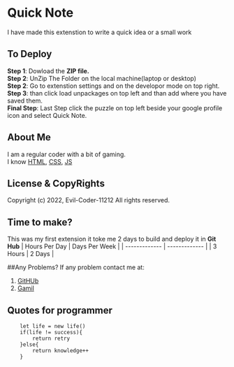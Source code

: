 # Quick Note<br/>
I have made this extenstion to write a quick idea or a small work
## To Deploy
**Step 1**: Dowload the **ZIP file.**<br/>
**Step 2**: UnZip The Folder on the local machine(laptop or desktop)<br/>
**Step 2**: Go to extenstion settings and on the developor mode on top right.<br/>
**Step 3**: than click load unpackages on top left and than add where you have saved them.<br/>
**Final Step**: Last Step click the puzzle on top left beside your google profile icon and select Quick Note.<br/>

## About Me
I am a regular coder with a bit of gaming.<br/>
I know [HTML](https://en.wikipedia.org/wiki/HTML), [CSS](https://en.wikipedia.org/wiki/CSS), [JS](https://en.wikipedia.org/wiki/JS)<br/>

## License & CopyRights
Copyright (c) 2022, Evil-Coder-11212 All rights reserved.<br/>

## Time to make?
This was my first extension it toke me 2 days to build and deploy it in **Git Hub**
| Hours Per Day | Days Per Week |
| ------------- | ------------- |
|    3 Hours    |     2 Days    |

##Any Problems?
If any problem contact me at:
1. [GitHUb](https://github.com/Evil-Coder-11212)
2. [Gamil](gautamsharma13062009@gmail.com)

## Quotes for programmer
```
    let life = new life()
    if(life != success){
        return retry
    }else{
        return knowledge++
    }
```
